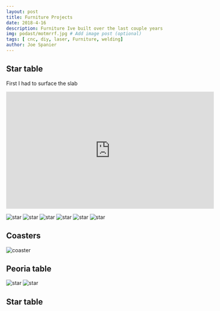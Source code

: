 ```yaml
---
layout: post
title: Furniture Projects
date: 2018-4-16
description: Furniture Ive built over the last couple years
img: podast/motmrrf.jpg # Add image post (optional)
tags: [ cnc, diy, laser, Furniture, welding]
author: Joe Spanier
---
```



Star table
-----

First I had to surface the slab

<iframe width="560" height="315" src="https://www.youtube.com/embed/UV_Wwc4p9XQ" frameborder="0" allow="accelerometer; autoplay; encrypted-media; gyroscope; picture-in-picture" allowfullscreen></iframe>

![star](/assets/img/Furniture/slab1.jpg)
![star](/assets/img/Furniture/slab2.jpg)
![star](/assets/img/Furniture/slab-laser.jpg)
![star](/assets/img/Furniture/star-weld.jpg)
![star](/assets/img/Furniture/Star-table2.jpg)
![star](/assets/img/Furniture/resin.jpg)

Coasters
----
![coaster](/assets/img/Furniture/coaster1.jpg)

Peoria table
-----

![star](/assets/img/Furniture/peoria-table2.jpg)
![star](/assets/img/Furniture/peoriatable.jpg)

Star table
-----
